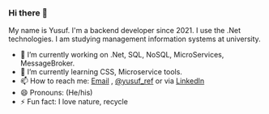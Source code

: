 ### Hi there 👋 
 My name is Yusuf. I'm a backend developer since 2021. I use the .Net technologies. I am studying management information systems at university.

 - 🔭 I’m currently working on .Net, SQL, NoSQL, MicroServices, MessageBroker.
 - 🌱 I’m currently learning CSS, Microservice tools.
 - 📫 How to reach me: [Email](yildiz.yusuff@hotmail.com) , [@yusuf_ref](https://twitter.com/yusuf_ref) or via [LinkedIn](https://www.linkedin.com/in/yusuf-yldz/)
 - 😄 Pronouns: (He/his)
 - ⚡ Fun fact: I love nature, recycle 


